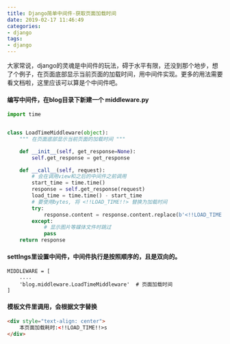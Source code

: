 ```yaml
---
title: Django简单中间件-获取页面加载时间
date: 2019-02-17 11:46:49
categories:
- django
tags:
- django
---
```




﻿大家常说，django的灵魂是中间件的玩法，碍于水平有限，还没到那个地步，想了个例子，在页面底部显示当前页面的加载时间，用中间件实现。更多的用法需要看文档啦，这里应该可以算是个中间件吧。



#### 编写中间件，在blog目录下新建一个 middleware.py

```python
import time


class LoadTimeMiddleware(object):
    """ 在页面底部显示当前页面的加载时间 """

    def __init__(self, get_response=None):
        self.get_response = get_response

    def __call__(self, request):
        # 会在调用view和之后的中间件之前调用
        start_time = time.time()
        response = self.get_response(request)
        load_time = time.time() - start_time
        # 要使用bytes, 将 <!!LOAD_TIME!!> 替换为加载时间
        try:
            response.content = response.content.replace(b'<!!LOAD_TIME!!>', str.encode(str(load_time)[:5]))
        except:
            # 显示图片等媒体文件时跳过
            pass
	return response

```

#### settIngs里设置中间件，中间件执行是按照顺序的，且是双向的。

```
MIDDLEWARE = [
    ....
    'blog.middleware.LoadTimeMiddleware'  # 页面加载时间
]
```

#### 模板文件里调用，会根据文字替换

```html
<div style="text-align: center">
    本页面加载耗时:<!!LOAD_TIME!!>s
</div>
```


